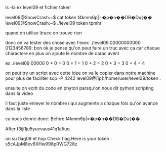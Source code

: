 ls -la
ex level09
et fichier token

level09@SnowCrash:~$ cat token
f4kmm6p|=�p�n��DB�Du{��
level09@SnowCrash:~$ ./level09 token
tpmhr

quand on utilise ltrace on trouve rien

donc on va tester des chose avec l'exec
./level09 00000000000
0123456789:
bon ok je pense qu'on peut faire un truc avec ca car chaque charactere en plus on ajoute le nombre de carac avent

ex ./level09 00000
0 + 0 = 0
0 + 1 = 1
0 + 2 = 2
0 + 3 = 3
0 + 4 = 4

on peut try un script avec cette idee
on va le copier dans notre machine pour plus de faciliter 
scp -P 4242 level09@[ip]:/home/user/level09/token .

ensuite on ecrit du code en phyton parsqu'on nous dit python scripting dans la video

il faut juste enlever le nombre i qui augmente a chaque fois qu'on avance dans la liste

ca nous donne donc:
Before f4kmm6p|=�p�n��DB�Du{��

After f3iji1ju5yuevaus41q1afiuq

on su flag09
et hop
Check flag.Here is your token : s5cAJpM8ev6XHw998pRWG728z
